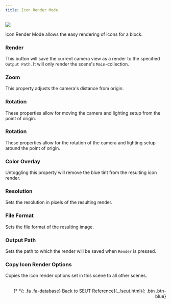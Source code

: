 ```yaml
---
title: Icon Render Mode
---
```

![](/modding-reference/assets/images/reference/seut/icon-render-mode_1.png)

Icon Render Mode allows the easy rendering of icons for a block.

### Render
This button will save the current camera view as a render to the specified `Output Path`. It will only render the scene's `Main`-collection.

### Zoom
This property adjusts the camera's distance from origin.

### Rotation
These properties allow for moving the camera and lighting setup from the point of origin.

### Rotation
These properties allow for the rotation of the camera and lighting setup around the point of origin.

### Color Overlay
Untoggling this property will remove the blue tint from the resulting icon render.

### Resolution
Sets the resolution in pixels of the resulting render.

### File Format
Sets the file format of the resulting image.

### Output Path
Sets the path to which the render will be saved when `Render` is pressed.

### Copy Icon Render Options
Copies the icon render options set in this scene to all other scenes.
<br><br/>
<p style="text-align:right">[*&nbsp;*{: .fa .fa-database} Back to SEUT Reference](../seut.html){: .btn .btn-blue}</p>